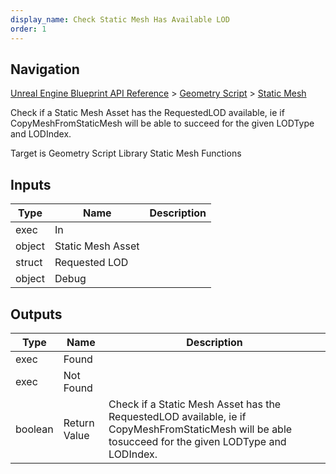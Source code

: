 ```yaml
---
display_name: Check Static Mesh Has Available LOD
order: 1
---
```

## Navigation

[Unreal Engine Blueprint API Reference](https://dev.epicgames.com/documentation/en-us/unreal-engine/BlueprintAPI) > [Geometry Script](https://dev.epicgames.com/documentation/en-us/unreal-engine/BlueprintAPI/GeometryScript) > [Static Mesh](https://dev.epicgames.com/documentation/en-us/unreal-engine/BlueprintAPI/GeometryScript/StaticMesh)

Check if a Static Mesh Asset has the RequestedLOD available, ie if CopyMeshFromStaticMesh will be able to
succeed for the given LODType and LODIndex.

Target is Geometry Script Library Static Mesh Functions

## Inputs

| Type | Name | Description |
| --- | --- | --- |
| exec | In |  |
| object | Static Mesh Asset |  |
| struct | Requested LOD |  |
| object | Debug |  |

## Outputs

| Type | Name | Description |
| --- | --- | --- |
| exec | Found |  |
| exec | Not Found |  |
| boolean | Return Value | Check if a Static Mesh Asset has the RequestedLOD available, ie if CopyMeshFromStaticMesh will be able tosucceed for the given LODType and LODIndex. |
